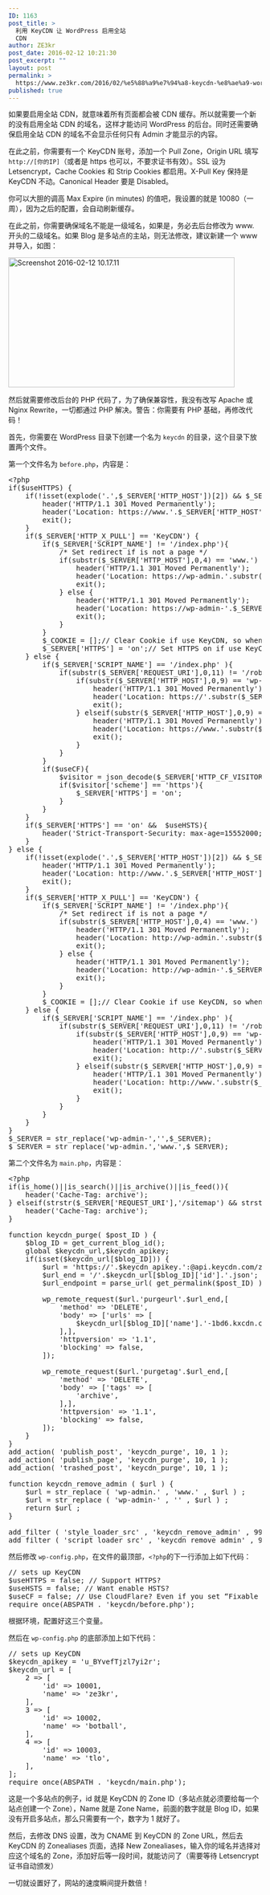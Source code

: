 ```yaml
---
ID: 1163
post_title: >
  利用 KeyCDN 让 WordPress 启用全站
  CDN
author: ZE3kr
post_date: 2016-02-12 10:21:30
post_excerpt: ""
layout: post
permalink: >
  https://www.ze3kr.com/2016/02/%e5%88%a9%e7%94%a8-keycdn-%e8%ae%a9-wordpress-%e5%90%af%e7%94%a8%e5%85%a8%e7%ab%99-cdn/
published: true
---
```

如果要启用全站 CDN，就意味着所有页面都会被 CDN 缓存。所以就需要一个新的没有启用全站 CDN 的域名，这样才能访问 WordPress 的后台。同时还需要确保启用全站 CDN 的域名不会显示任何只有 Admin 才能显示的内容。

在此之前，你需要有一个 KeyCDN 账号，添加一个 Pull Zone，Origin URL 填写 <code>http://[你的IP]</code>（或者是 https 也可以，不要求证书有效）。SSL 设为 Letsencrypt，Cache Cookies 和 Strip Cookies 都启用。X-Pull Key 保持是 KeyCDN 不动。Canonical Header 要是 Disabled。

你可以大胆的调高 Max Expire (in minutes) 的值吧，我设置的就是 10080（一周），因为之后的配置，会自动刷新缓存。

在此之前，你需要确保域名不能是一级域名，如果是，务必去后台修改为 www. 开头的二级域名。如果 Blog 是多站点的主站，则无法修改，建议新建一个 www 并导入，如图：

<a href="https://media.landcement.com/sites/2/20160212101726/Screenshot-2016-02-12-10.17.11.png" rel="attachment wp-att-1164"><img src="https://media.landcement.com/sites/2/20160212101726/Screenshot-2016-02-12-10.17.11-450x259.png" alt="Screenshot 2016-02-12 10.17.11" width="450" height="259" class="aligncenter size-medium wp-image-1164" /></a>

然后就需要修改后台的 PHP 代码了，为了确保兼容性，我没有改写 Apache 或 Nginx Rewrite，一切都通过 PHP 解决。警告：你需要有 PHP 基础，再修改代码！

首先，你需要在 WordPress 目录下创建一个名为 <code>keycdn</code> 的目录，这个目录下放置两个文件。

第一个文件名为<!--more--> <code>before.php</code>，内容是：

<pre class="lang:php decode:true " title="before.php" >&lt;?php
if($useHTTPS) {
	if(!isset(explode('.',$_SERVER['HTTP_HOST'])[2]) &amp;&amp; $_SERVER['SCRIPT_NAME'] == '/index.php'){
		header('HTTP/1.1 301 Moved Permanently');
		header('Location: https://www.'.$_SERVER['HTTP_HOST'].$_SERVER['REQUEST_URI']);
		exit();
	}
	if($_SERVER['HTTP_X_PULL'] == 'KeyCDN') {
		if($_SERVER['SCRIPT_NAME'] != '/index.php'){
			/* Set redirect if is not a page */
			if(substr($_SERVER['HTTP_HOST'],0,4) == 'www.') {
				header('HTTP/1.1 301 Moved Permanently');
				header('Location: https://wp-admin.'.substr($_SERVER['HTTP_HOST'],4).$_SERVER['REQUEST_URI']);
				exit();
			} else {
				header('HTTP/1.1 301 Moved Permanently');
				header('Location: https://wp-admin-'.$_SERVER['HTTP_HOST'].$_SERVER['REQUEST_URI']);
				exit();
			}
		}
		$_COOKIE = [];// Clear Cookie if use KeyCDN, so when use KeyCDN, never show adminbar.
		$_SERVER['HTTPS'] = 'on';// Set HTTPS on if use KeyCDN, even if the origin server is not HTTPS.
	} else {
		if($_SERVER['SCRIPT_NAME'] == '/index.php' ){
			if(substr($_SERVER['REQUEST_URI'],0,11) != '/robots.txt') {
				if(substr($_SERVER['HTTP_HOST'],0,9) == 'wp-admin-') {
					header('HTTP/1.1 301 Moved Permanently');
					header('Location: https://'.substr($_SERVER['HTTP_HOST'],9).$_SERVER['REQUEST_URI']);
					exit();
				} elseif(substr($_SERVER['HTTP_HOST'],0,9) == 'wp-admin.') {
					header('HTTP/1.1 301 Moved Permanently');
					header('Location: https://www.'.substr($_SERVER['HTTP_HOST'],9).$_SERVER['REQUEST_URI']);
					exit();
				}
			}
		}
		if($useCF){
			$visitor = json_decode($_SERVER['HTTP_CF_VISITOR'],true);
			if($visitor['scheme'] == 'https'){
				$_SERVER['HTTPS'] = 'on';
			}
		}
	}
	if($_SERVER['HTTPS'] == 'on' &amp;&amp;  $useHSTS){
		header('Strict-Transport-Security: max-age=15552000; includeSubDomains; preload');
	}
} else {
	if(!isset(explode('.',$_SERVER['HTTP_HOST'])[2]) &amp;&amp; $_SERVER['SCRIPT_NAME'] == '/index.php'){
		header('HTTP/1.1 301 Moved Permanently');
		header('Location: http://www.'.$_SERVER['HTTP_HOST'].$_SERVER['REQUEST_URI']);
		exit();
	}
	if($_SERVER['HTTP_X_PULL'] == 'KeyCDN') {
		if($_SERVER['SCRIPT_NAME'] != '/index.php'){
			/* Set redirect if is not a page */
			if(substr($_SERVER['HTTP_HOST'],0,4) == 'www.') {
				header('HTTP/1.1 301 Moved Permanently');
				header('Location: http://wp-admin.'.substr($_SERVER['HTTP_HOST'],4).$_SERVER['REQUEST_URI']);
				exit();
			} else {
				header('HTTP/1.1 301 Moved Permanently');
				header('Location: http://wp-admin-'.$_SERVER['HTTP_HOST'].$_SERVER['REQUEST_URI']);
				exit();
			}
		}
		$_COOKIE = [];// Clear Cookie if use KeyCDN, so when use KeyCDN, never show adminbar.
	} else {
		if($_SERVER['SCRIPT_NAME'] == '/index.php' ){
			if(substr($_SERVER['REQUEST_URI'],0,11) != '/robots.txt') {
				if(substr($_SERVER['HTTP_HOST'],0,9) == 'wp-admin-') {
					header('HTTP/1.1 301 Moved Permanently');
					header('Location: http://'.substr($_SERVER['HTTP_HOST'],9).$_SERVER['REQUEST_URI']);
					exit();
				} elseif(substr($_SERVER['HTTP_HOST'],0,9) == 'wp-admin.') {
					header('HTTP/1.1 301 Moved Permanently');
					header('Location: http://www.'.substr($_SERVER['HTTP_HOST'],9).$_SERVER['REQUEST_URI']);
					exit();
				}
			}
		}
	}
}
$_SERVER = str_replace('wp-admin-','',$_SERVER);
$_SERVER = str_replace('wp-admin.','www.',$_SERVER);</pre> 

第二个文件名为 <code>main.php</code>，内容是：

<pre class="lang:php decode:true " title="main.php" >&lt;?php
if(is_home()||is_search()||is_archive()||is_feed()){
	header('Cache-Tag: archive');
} elseif(strstr($_SERVER['REQUEST_URI'],'/sitemap') &amp;&amp; strstr($_SERVER['REQUEST_URI'],'.xml')) {
	header('Cache-Tag: archive');
}

function keycdn_purge( $post_ID ) {
	$blog_ID = get_current_blog_id();
	global $keycdn_url,$keycdn_apikey;
	if(isset($keycdn_url[$blog_ID])) {
		$url = 'https://'.$keycdn_apikey.':@api.keycdn.com/zones/';
		$url_end = '/'.$keycdn_url[$blog_ID]['id'].'.json';
		$url_endpoint = parse_url( get_permalink($post_ID) )['path'];

		wp_remote_request($url.'purgeurl'.$url_end,[
			'method' =&gt; 'DELETE',
			'body' =&gt; ['urls' =&gt; [
				$keycdn_url[$blog_ID]['name'].'-1bd6.kxcdn.com'.$url_endpoint,
			],],
			'httpversion' =&gt; '1.1',
			'blocking' =&gt; false,
		]);

		wp_remote_request($url.'purgetag'.$url_end,[
			'method' =&gt; 'DELETE',
			'body' =&gt; ['tags' =&gt; [
				'archive',
			],],
			'httpversion' =&gt; '1.1',
			'blocking' =&gt; false,
		]);
	}
}
add_action( 'publish_post', 'keycdn_purge', 10, 1 );
add_action( 'publish_page', 'keycdn_purge', 10, 1 );
add_action( 'trashed_post', 'keycdn_purge', 10, 1 );

function keycdn_remove_admin ( $url ) {
	$url = str_replace ( 'wp-admin.' , 'www.' , $url ) ;
	$url = str_replace ( 'wp-admin-' , '' , $url ) ;
	return $url ;
}

add_filter ( 'style_loader_src' , 'keycdn_remove_admin' , 99 , 1 ) ;
add_filter ( 'script_loader_src' , 'keycdn_remove_admin' , 99 , 1 ) ;
</pre> 

然后修改 <code>wp-config.php</code>，在文件的最顶部，<code><?php</code>的下一行添加上如下代码：
 
<pre class="lang:php decode:true " >// sets up KeyCDN
$useHTTPS = false; // Support HTTPS?
$useHSTS = false; // Want enable HSTS?
$useCF = false; // Use CloudFlare? Even if you set “Fixable SSL”, WordPress still can identify if visitor is using HTTPS.
require_once(ABSPATH . 'keycdn/before.php');</pre> 

根据环境，配置好这三个变量。

然后在 <code>wp-config.php</code> 的底部添加上如下代码：
 
<pre class="lang:php decode:true " >// sets up KeyCDN
$keycdn_apikey = 'u_BYvefTjzl7yi2r';
$keycdn_url = [
	2 =&gt; [
		'id' =&gt; 10001,
		'name' =&gt; 'ze3kr',
	],
	3 =&gt; [
		'id' =&gt; 10002,
		'name' =&gt; 'botball',
	],
	4 =&gt; [
		'id' =&gt; 10003,
		'name' =&gt; 'tlo',
	],
];
require_once(ABSPATH . 'keycdn/main.php');</pre> 

这是一个多站点的例子，id 就是 KeyCDN 的 Zone ID（多站点就必须要给每一个站点创建一个 Zone），Name 就是 Zone Name，前面的数字就是 Blog ID，如果没有开启多站点，那么只需要有一个，数字为 1 就好了。

然后，去修改 DNS 设置，改为 CNAME 到 KeyCDN 的 Zone URL，然后去 KeyCDN 的 Zonealiases 页面，选择 New Zonealiases，输入你的域名并选择对应这个域名的 Zone，添加好后等一段时间，就能访问了（需要等待 Letsencrypt 证书自动颁发）

一切就设置好了，网站的速度瞬间提升数倍！